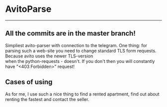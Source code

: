 # AvitoParse  
-------------------------------------  
All the commits are in the master branch!  
-------------------------------------  
Simpliest avito-parser with connection to the telegram. One thing: for parsing such a web-site you need to change standard TLS form requests. Because avito uses the newer TLS-version  
when the python-requests - doesn't. If you don't then you will constantly have "<403 Forbidden>" request!
## Cases of using
As for me, I use such a nice thing to find a rented apartment, find out about renting the fastest and contact the seller.
